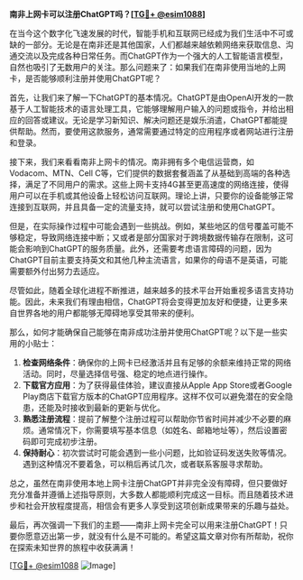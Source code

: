 **南非上网卡可以注册ChatGPT吗？[[TG💪+ @esim1088](https://t.me/s/esim1088)]**

在当今这个数字化飞速发展的时代，智能手机和互联网已经成为我们生活中不可或缺的一部分。无论是在南非还是其他国家，人们都越来越依赖网络来获取信息、沟通交流以及完成各种日常任务。而ChatGPT作为一个强大的人工智能语言模型，自然也吸引了无数用户的关注。那么问题来了：如果我们在南非使用当地的上网卡，是否能够顺利注册并使用ChatGPT呢？

首先，让我们来了解一下ChatGPT的基本情况。ChatGPT是由OpenAI开发的一款基于人工智能技术的语言处理工具，它能够理解用户输入的问题或指令，并给出相应的回答或建议。无论是学习新知识、解决问题还是娱乐消遣，ChatGPT都能提供帮助。然而，要使用这款服务，通常需要通过特定的应用程序或者网站进行注册和登录。

接下来，我们来看看南非上网卡的情况。南非拥有多个电信运营商，如Vodacom、MTN、Cell C等，它们提供的数据套餐涵盖了从基础到高端的各种选择，满足了不同用户的需求。这些上网卡支持4G甚至更高速度的网络连接，使得用户可以在手机或其他设备上轻松访问互联网。理论上讲，只要你的设备能够正常连接到互联网，并且具备一定的流量支持，就可以尝试注册和使用ChatGPT。

但是，在实际操作过程中可能会遇到一些挑战。例如，某些地区的信号覆盖可能不够稳定，导致网络连接中断；又或者是部分国家对于跨境数据传输存在限制，这可能会影响到ChatGPT的服务质量。此外，还需要考虑语言障碍的问题，因为ChatGPT目前主要支持英文和其他几种主流语言，如果你的母语不是英语，可能需要额外付出努力去适应。

尽管如此，随着全球化进程不断推进，越来越多的技术平台开始重视多语言支持功能。因此，未来我们有理由相信，ChatGPT将会变得更加友好和便捷，让更多来自世界各地的用户都能够无障碍地享受其带来的便利。

那么，如何才能确保自己能够在南非成功注册并使用ChatGPT呢？以下是一些实用的小贴士：

1. **检查网络条件**：确保你的上网卡已经激活并且有足够的余额来维持正常的网络活动。同时，尽量选择信号强、稳定的地点进行操作。
2. **下载官方应用**：为了获得最佳体验，建议直接从Apple App Store或者Google Play商店下载官方版本的ChatGPT应用程序。这样不仅可以避免潜在的安全隐患，还能及时接收到最新的更新与优化。
3. **熟悉注册流程**：提前了解整个注册过程可以帮助你节省时间并减少不必要的麻烦。通常情况下，你需要填写基本信息（如姓名、邮箱地址等），然后设置密码即可完成初步注册。
4. **保持耐心**：初次尝试时可能会遇到一些小问题，比如验证码发送失败等情况。遇到这种情况不要着急，可以稍后再试几次，或者联系客服寻求帮助。

总之，虽然在南非使用本地上网卡注册ChatGPT并非完全没有障碍，但只要做好充分准备并遵循上述指导原则，大多数人都能顺利完成这一目标。而且随着技术进步和社会开放程度提高，相信会有更多人享受到这项创新成果带来的乐趣与益处。

最后，再次强调一下我们的主题——南非上网卡完全可以用来注册ChatGPT！只要你愿意迈出第一步，就没有什么是不可能的。希望这篇文章对你有所帮助，祝你在探索未知世界的旅程中收获满满！

[[TG💪+ @esim1088](https://t.me/s/esim1088) ![Image](https://i.postimg.cc/4NQfJmqS/Snipaste-2025-05-13-00-14-12.png)]